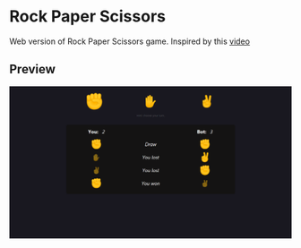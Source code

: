 # Rock Paper Scissors
Web version of Rock Paper Scissors game. Inspired by this [video](https://www.youtube.com/watch?v=1yS-JV4fWqY)

## Preview
![preview](/src/images/preview.png)